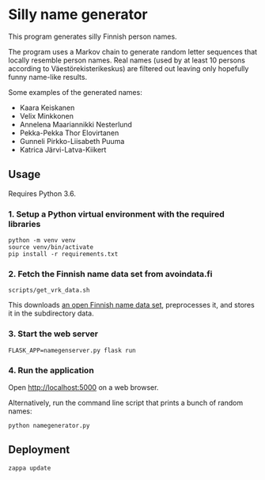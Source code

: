 # Silly name generator

This program generates silly Finnish person names.

The program uses a Markov chain to generate random letter sequences that locally resemble person names. Real names (used by at least 10 persons according to Väestörekisterikeskus) are filtered out leaving only hopefully funny name-like results.

Some examples of the generated names:
* Kaara Keiskanen
* Velix Minkkonen
* Annelena Maariannikki Nesterlund
* Pekka-Pekka Thor Elovirtanen
* Gunneli Pirkko-Liisabeth Puuma
* Katrica Järvi-Latva-Kiikert

## Usage

Requires Python 3.6.

### 1. Setup a Python virtual environment with the required libraries

```
python -m venv venv
source venv/bin/activate
pip install -r requirements.txt
```

### 2. Fetch the Finnish name data set from avoindata.fi

```
scripts/get_vrk_data.sh
```

This downloads [an open Finnish name data set](https://www.avoindata.fi/data/fi/dataset/none), preprocesses it, and stores it in the subdirectory data.

### 3. Start the web server

```
FLASK_APP=namegenserver.py flask run
```

### 4. Run the application

Open [http://localhost:5000](http://localhost:5000) on a web browser.

Alternatively, run the command line script that prints a bunch of random names:
```
python namegenerator.py
```

## Deployment

```
zappa update
```
